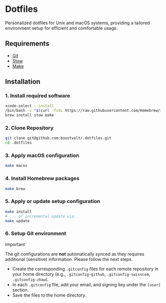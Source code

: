 # Dotfiles

Personalized dotfiles for Unix and macOS systems, providing a tailored environment setup for efficient and comfortable usage.

## Requirements

- [Git](https://git-scm.com/)
- [Stow](https://www.gnu.org/software/stow/)
- [Make](https://www.gnu.org/software/make/)

## Installation

### 1. Install required software

```sh
xcode-select --install
/bin/bash -c "$(curl -fsSL https://raw.githubusercontent.com/Homebrew/install/HEAD/install.sh)"
brew install stow make
```

### 2. Clone Repository

```sh
git clone git@github.com:boostvolt/.dotfiles.git
cd .dotfiles
```

### 3. Apply macOS configuration

```sh
make macos
```

### 4. Install Homebrew packages

```sh
make brew
```

### 5. Apply or update setup configuration

```sh
make install
# ... or incremental update via:
make update
```

### 6. Setup Git environment

> [!IMPORTANT]
> The git configurations are **not** automatically synced as they requires additional (sensitive) information. Please follow the next steps.

- Create the corresponding `.gitconfig` files for each remote repository in your home directory (e.g., `.gitconfig-github`, `.gitconfig-swisscom`, `.gitconfig-zhaw`).
- In each `.gitconfig` file, add your email, and signing key under the `[user]` section.
- Save the files to the home directory.
